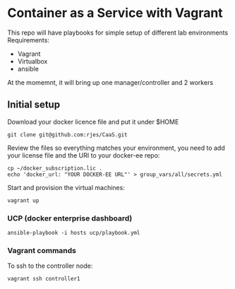 # Container as a Service with Vagrant

This repo will have playbooks for simple setup of different lab environments
Requirements:
- Vagrant
- Virtualbox
- ansible


At the momemnt, it will bring up one manager/controller and 2 workers

## Initial setup
Download your docker licence file and put it under $HOME
```
git clone git@github.com:rjes/CaaS.git
```
Review the files so everything matches your environment, you need to add your license file and the URI to your docker-ee repo:
```
cp ~/docker_subscription.lic .
echo 'docker_url: "YOUR DOCKER-EE URL"' > group_vars/all/secrets.yml
```
Start and provision the virtual machines:
```
vagrant up
```
### UCP (docker enterprise dashboard)
```
ansible-playbook -i hosts ucp/playbook.yml
```

### Vagrant commands
To ssh to the controller node:
```
vagrant ssh controller1
```
